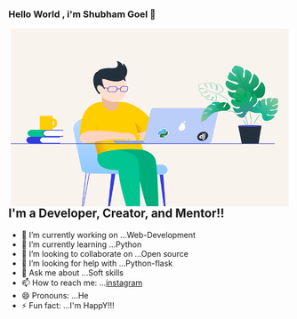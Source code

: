 ### Hello World , i'm Shubham Goel 👋

<img align="right" alt="GIF" src="https://github.com/shubhamgoel01/shubhamgoel01/blob/main/coder.gif?raw=true" width="500" height="320" />

## I'm a  Developer, Creator, and Mentor!!
- 🔭 I’m currently working on ...Web-Development
- 🌱 I’m currently learning ...Python 
- 👯 I’m looking to collaborate on ...Open source
- 🤔 I’m looking for help with ...Python-flask
- 💬 Ask me about ...Soft skills
- 📫 How to reach me: ...[instagram](https://www.instagram.com/?hl=en)
- 😄 Pronouns: ...He
- ⚡ Fun fact: ...I'm HappY!!!

